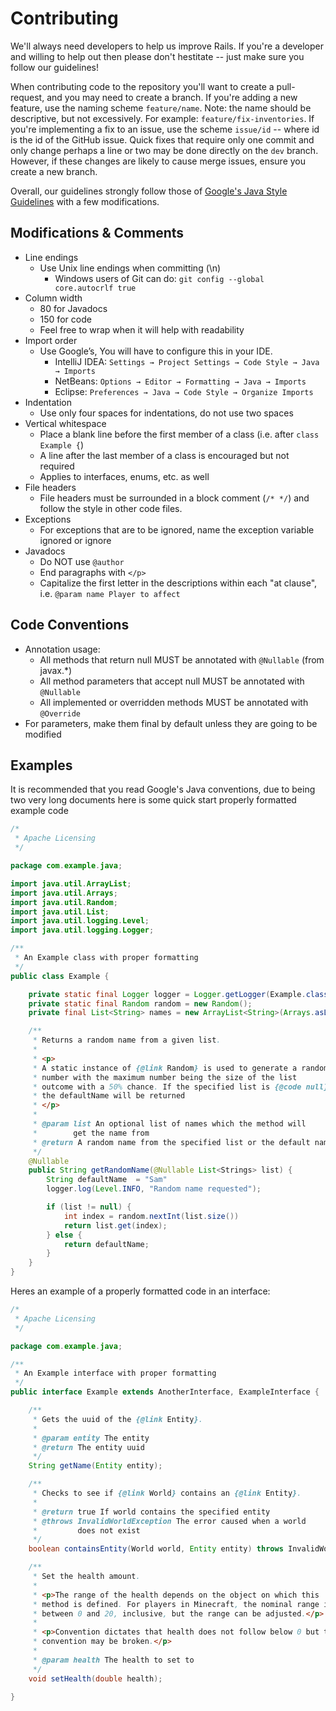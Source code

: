 # Contributing

We'll always need developers to help us improve Rails. If you're a developer and willing to help out then please don't hestitate -- just make sure you follow our guidelines!

When contributing code to the repository you'll want to create a pull-request, and you may need to create a branch.
If you're adding a new feature, use the naming scheme `feature/name`. Note: the name should be descriptive, but not
excessively. For example: `feature/fix-inventories`.
If you're implementing a fix to an issue, use the scheme `issue/id` -- where id is the id of the GitHub issue.
Quick fixes that require only one commit and only change perhaps a line or two may be done directly on the `dev` branch.
However, if these changes are likely to cause merge issues, ensure you create a new branch.

Overall, our guidelines strongly follow those of [Google's Java Style Guidelines](https://google-styleguide.googlecode.com/svn/trunk/javaguide.html) with a few modifications.

## Modifications & Comments
* Line endings
  * Use Unix line endings when committing (\n)
    * Windows users of Git can do: `git config --global core.autocrlf true`
* Column width
  * 80 for Javadocs
  * 150 for code
  * Feel free to wrap when it will help with readability
* Import order
  * Use Google’s, You will have to configure this in your IDE.
    * IntelliJ IDEA: `Settings → Project Settings → Code Style → Java → Imports`
    * NetBeans: `Options → Editor → Formatting → Java → Imports`
    * Eclipse: `Preferences → Java → Code Style → Organize Imports`
* Indentation
  * Use only four spaces for indentations, do not use two spaces
* Vertical whitespace
  * Place a blank line before the first member of a class (i.e. after `class Example {`)
  * A line after the last member of a class is encouraged but not required
  * Applies to interfaces, enums, etc. as well
* File headers
  * File headers must be surrounded in a block comment (`/* */`) and follow the style in other code files.
* Exceptions
  * For exceptions that are to be ignored, name the exception variable ignored or ignore
* Javadocs
  * Do NOT use `@author`
  * End paragraphs with `</p>`
  * Capitalize the first letter in the descriptions within each "at clause", i.e. `@param name Player to affect`

## Code Conventions
* Annotation usage:
  * All methods that return null MUST be annotated with `@Nullable` (from javax.*)
  * All method parameters that accept null MUST be annotated with `@Nullable`
  * All implemented or overridden methods MUST be annotated with `@Override`
* For parameters, make them final by default unless they are going to be modified

## Examples
It is recommended that you read Google's Java conventions, due to being two very long documents here is some quick start properly formatted example code

``` java
/*
 * Apache Licensing
 */

package com.example.java;

import java.util.ArrayList;
import java.util.Arrays;
import java.util.Random;
import java.util.List;
import java.util.logging.Level;
import java.util.logging.Logger;

/**
 * An Example class with proper formatting
 */
public class Example {

    private static final Logger logger = Logger.getLogger(Example.class);
    private static final Random random = new Random();
    private final List<String> names = new ArrayList<String>(Arrays.asList("Adam", "Bob"));

    /**
     * Returns a random name from a given list.
     *
     * <p>
     * A static instance of {@link Random} is used to generate a random
     * number with the maximum number being the size of the list
     * outcome with a 50% chance. If the specified list is {@code null},
     * the defaultName will be returned
     * </p>
     *
     * @param list An optional list of names which the method will
     *        get the name from
     * @return A random name from the specified list or the default name
     */
    @Nullable
    public String getRandomName(@Nullable List<Strings> list) {
        String defaultName  = "Sam"
        logger.log(Level.INFO, "Random name requested");

        if (list != null) {
            int index = random.nextInt(list.size())
            return list.get(index);
        } else {
            return defaultName;
        }
    }
}
```

Heres an example of a properly formatted code in an interface:

``` java
/*
 * Apache Licensing
 */

package com.example.java;

/**
 * An Example interface with proper formatting
 */
public interface Example extends AnotherInterface, ExampleInterface {

    /**
     * Gets the uuid of the {@link Entity}.
     *
     * @param entity The entity
     * @return The entity uuid
     */
    String getName(Entity entity);

    /**
     * Checks to see if {@link World} contains an {@link Entity}.
     *
     * @return true If world contains the specified entity
     * @throws InvalidWorldException The error caused when a world
     *         does not exist
     */
    boolean containsEntity(World world, Entity entity) throws InvalidWorldException;

    /**
     * Set the health amount.
     *
     * <p>The range of the health depends on the object on which this
     * method is defined. For players in Minecraft, the nominal range is
     * between 0 and 20, inclusive, but the range can be adjusted.</p>
     *
     * <p>Convention dictates that health does not follow below 0 but this
     * convention may be broken.</p>
     *
     * @param health The health to set to
     */
    void setHealth(double health);

}
```
